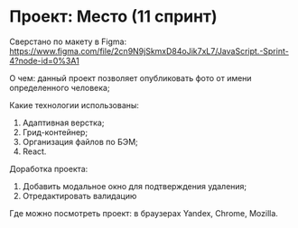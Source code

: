 # Проект: Место (11 спринт)

Сверстано по макету в Figma: https://www.figma.com/file/2cn9N9jSkmxD84oJik7xL7/JavaScript.-Sprint-4?node-id=0%3A1

О чем: данный проект позволяет опубликовать фото от имени определенного человека;

Какие технологии использованы: 
1. Адаптивная верстка;
2. Грид-контейнер;
3. Организация файлов по БЭМ;
4. React.

Доработка проекта:
1. Добавить модальное окно для подтверждения удаления;
2. Отредактировать валидацию

Где можно посмотреть проект: в браузерах Yandex, Chrome, Mozilla.